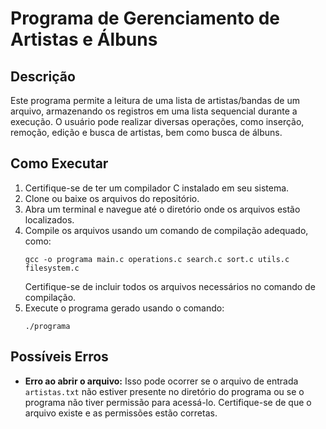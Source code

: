 # Programa de Gerenciamento de Artistas e Álbuns

## Descrição
Este programa permite a leitura de uma lista de artistas/bandas de um arquivo, armazenando os registros em uma lista sequencial durante a execução. O usuário pode realizar diversas operações, como inserção, remoção, edição e busca de artistas, bem como busca de álbuns.

## Como Executar
1. Certifique-se de ter um compilador C instalado em seu sistema.
2. Clone ou baixe os arquivos do repositório.
3. Abra um terminal e navegue até o diretório onde os arquivos estão localizados.
4. Compile os arquivos usando um comando de compilação adequado, como:
   ```
   gcc -o programa main.c operations.c search.c sort.c utils.c filesystem.c
   ```
   Certifique-se de incluir todos os arquivos necessários no comando de compilação.
5. Execute o programa gerado usando o comando:
   ```
   ./programa
   ```

## Possíveis Erros
- **Erro ao abrir o arquivo:** Isso pode ocorrer se o arquivo de entrada `artistas.txt` não estiver presente no diretório do programa ou se o programa não tiver permissão para acessá-lo. Certifique-se de que o arquivo existe e as permissões estão corretas.

